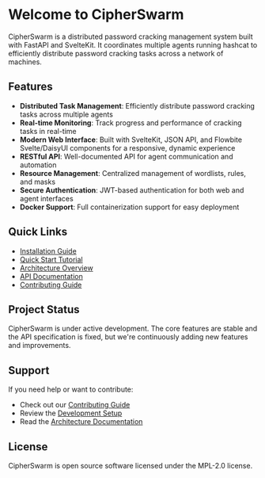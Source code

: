 # Welcome to CipherSwarm

CipherSwarm is a distributed password cracking management system built with FastAPI and SvelteKit. It coordinates multiple agents running hashcat to efficiently distribute password cracking tasks across a network of machines.

## Features

- **Distributed Task Management**: Efficiently distribute password cracking tasks across multiple agents
- **Real-time Monitoring**: Track progress and performance of cracking tasks in real-time
- **Modern Web Interface**: Built with SvelteKit, JSON API, and Flowbite Svelte/DaisyUI components for a responsive, dynamic experience
- **RESTful API**: Well-documented API for agent communication and automation
- **Resource Management**: Centralized management of wordlists, rules, and masks
- **Secure Authentication**: JWT-based authentication for both web and agent interfaces
- **Docker Support**: Full containerization support for easy deployment

## Quick Links

- [Installation Guide](getting-started/installation.md)
- [Quick Start Tutorial](getting-started/quick-start.md)
- [Architecture Overview](architecture/overview.md)
- [API Documentation](api/agent.md)
- [Contributing Guide](development/contributing.md)

## Project Status

CipherSwarm is under active development. The core features are stable and the API specification is fixed, but we're continuously adding new features and improvements.

## Support

If you need help or want to contribute:

- Check out our [Contributing Guide](development/contributing.md)
- Review the [Development Setup](development/setup.md)
- Read the [Architecture Documentation](architecture/overview.md)

## License

CipherSwarm is open source software licensed under the MPL-2.0 license.
